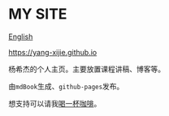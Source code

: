# MY SITE

[English](./README_en.md)

<https://yang-xijie.github.io>

杨希杰的个人主页。主要放置课程讲稿、博客等。

由`mdBook`生成、`github-pages`发布。

想支持可以请我[喝一杯咖啡](https://yang-xijie.github.io/SITE/postscript/support.html)。
